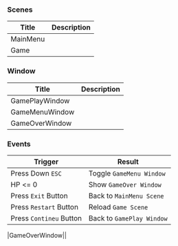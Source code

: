 ### Scenes
|Title|Description|
|-|-|
|MainMenu||
|Game||

### Window
|Title|Description|
|-|-|
|GamePlayWindow||
|GameMenuWindow||
|GameOverWindow||

### Events

|Trigger|Result|
|-|-|
|Press Down `ESC`|Toggle `GameMenu Window`|
|HP <= 0|Show `GameOver Window`|
|Press `Exit` Button|Back to `MainMenu Scene`|
|Press `Restart` Button|Reload `Game Scene`|
|Press `Contineu` Button|Back to `GamePlay Window`|

|GameOverWindow||